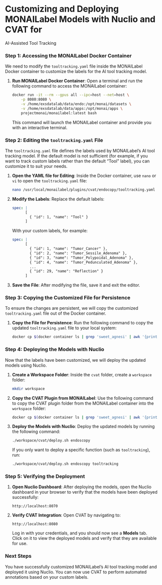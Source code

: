 # Customizing and Deploying MONAILabel Models with Nuclio and CVAT for
AI-Assisted Tool Tracking


<!-- WARNING: THIS FILE WAS AUTOGENERATED! DO NOT EDIT! -->

### Step 1: Accessing the MONAILabel Docker Container

We need to modify the `tooltracking.yaml` file inside the MONAILabel
Docker container to customize the labels for the AI tool tracking model.

1.  **Run MONAILabel Docker Container**: Open a terminal and run the
    following command to access the MONAILabel container:

    ``` bash
    docker run -it --rm --gpus all --ipc=host --net=host \
        -p 8080:8080 \
        -v /home/exsdatalab/data/endo:/opt/monai/datasets \
        -v /home/exsdatalab/data/apps:/opt/monai/apps \
        projectmonai/monailabel:latest bash
    ```

    This command will launch the MONAILabel container and provide you
    with an interactive terminal.

### Step 2: Editing the `tooltracking.yaml` File

The `tooltracking.yaml` file defines the labels used by MONAILabel’s AI
tool tracking model. If the default model is not sufficient (for
example, if you want to track custom labels rather than the default
“Tool” label), you can customize it to suit your needs.

1.  **Open the YAML file for Editing**: Inside the Docker container, use
    `nano` or `vi` to open the `tooltracking.yaml` file:

    ``` bash
    nano /usr/local/monailabel/plugins/cvat/endocopy/tooltracking.yaml
    ```

2.  **Modify the Labels**: Replace the default labels:

    ``` yaml
    spec: |
          [
            { "id": 1, "name": "Tool" }
          ]
    ```

    With your custom labels, for example:

    ``` yaml
    spec: |
          [
            { "id": 1, "name": "Tumor_Cancer" },
            { "id": 2, "name": "Tumor_Sessile_Adenoma" },
            { "id": 3, "name": "Tumor_Polypoidal_Adenoma" },
            { "id": 4, "name": "Tumor_Pedunculated_Adenoma" },
            ...
            { "id": 29, "name": "Reflection" }
          ]
    ```

3.  **Save the File**: After modifying the file, save it and exit the
    editor.

### Step 3: Copying the Customized File for Persistence

To ensure the changes are persistent, we will copy the customized
`tooltracking.yaml` file out of the Docker container.

1.  **Copy the File for Persistence**: Run the following command to copy
    the updated `tooltracking.yaml` file to your local system:

    ``` bash
    docker cp $(docker container ls | grep 'sweet_agnesi' | awk '{print $1}'):/usr/local/monailabel/plugins/cvat apps/endocopy/cvat_plugins
    ```

### Step 4: Deploying the Models with Nuclio

Now that the labels have been customized, we will deploy the updated
models using Nuclio.

1.  **Create a Workspace Folder**: Inside the `cvat` folder, create a
    `workspace` folder:

    ``` bash
    mkdir workspace
    ```

2.  **Copy the CVAT Plugin from MONAILabel**: Use the following command
    to copy the CVAT plugin folder from the MONAILabel container into
    the `workspace` folder:

    ``` bash
    docker cp $(docker container ls | grep 'sweet_agnesi' | awk '{print $1}'):/usr/local/monailabel/plugins/cvat workspace
    ```

3.  **Deploy the Models with Nuclio**: Deploy the updated models by
    running the following command:

    ``` bash
    ./workspace/cvat/deploy.sh endoscopy
    ```

    If you only want to deploy a specific function (such as
    `tooltracking`), run:

    ``` bash
    ./workspace/cvat/deploy.sh endoscopy tooltracking
    ```

### Step 5: Verifying the Deployment

1.  **Open Nuclio Dashboard**: After deploying the models, open the
    Nuclio dashboard in your browser to verify that the models have been
    deployed successfully:

        http://localhost:8070

2.  **Verify CVAT Integration**: Open CVAT by navigating to:

        http://localhost:8080

    Log in with your credentials, and you should now see a **Models**
    tab. Click on it to view the deployed models and verify that they
    are available for use.

### Next Steps

You have successfully customized MONAILabel’s AI tool tracking model and
deployed it using Nuclio. You can now use CVAT to perform automated
annotations based on your custom labels.
